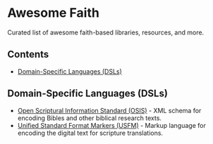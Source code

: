 # Awesome Faith

Curated list of awesome faith-based libraries, resources, and more.

## Contents

- [Domain-Specific Languages (DSLs)](#domain-specific-languages-dsls)

## Domain-Specific Languages (DSLs)

- [Open Scriptural Information Standard (OSIS)](https://crosswire.org/osis) - XML schema for encoding Bibles and other biblical research texts.
- [Unified Standard Format Markers (USFM)](https://github.com/ubsicap/usfm) - Markup language for encoding the digital text for scripture translations.

